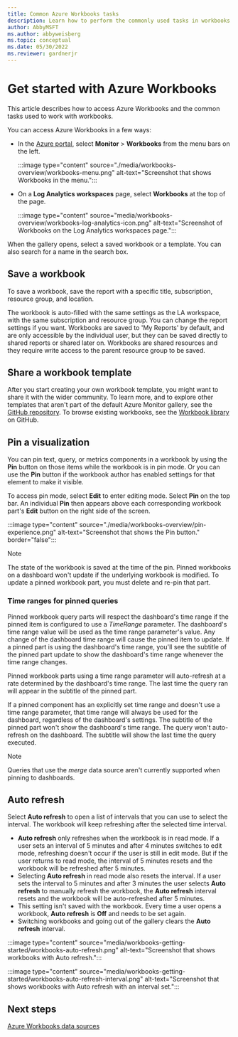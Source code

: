 ```yaml
---
title: Common Azure Workbooks tasks
description: Learn how to perform the commonly used tasks in workbooks.
author: AbbyMSFT
ms.author: abbyweisberg
ms.topic: conceptual
ms.date: 05/30/2022
ms.reviewer: gardnerjr 
---
```


# Get started with Azure Workbooks

This article describes how to access Azure Workbooks and the common tasks used to work with workbooks.

You can access Azure Workbooks in a few ways:

- In the [Azure portal](https://portal.azure.com), select **Monitor** > **Workbooks** from the menu bars on the left.

   :::image type="content" source="./media/workbooks-overview/workbooks-menu.png" alt-text="Screenshot that shows Workbooks in the menu.":::

- On a **Log Analytics workspaces** page, select **Workbooks** at the top of the page.

  :::image type="content" source="media/workbooks-overview/workbooks-log-analytics-icon.png" alt-text="Screenshot of Workbooks on the Log Analytics workspaces page.":::

When the gallery opens, select a saved workbook or a template. You can also search for a name in the search box.

## Save a workbook

To save a workbook, save the report with a specific title, subscription, resource group, and location.

The workbook is auto-filled with the same settings as the LA workspace, with the same subscription and resource group. You can change the report settings if you want. Workbooks are saved to 'My Reports' by default, and are only accessible by the individual user, but they can be saved directly to shared reports or shared later on. Workbooks are shared resources and they require write access to the parent resource group to be saved.

## Share a workbook template

After you start creating your own workbook template, you might want to share it with the wider community. To learn more, and to explore other templates that aren't part of the default Azure Monitor gallery, see the [GitHub repository](https://github.com/Microsoft/Application-Insights-Workbooks/blob/master/README.md). To browse existing workbooks, see the [Workbook library](https://github.com/microsoft/Application-Insights-Workbooks/tree/master/Workbooks) on GitHub.

## Pin a visualization

You can pin text, query, or metrics components in a workbook by using the **Pin** button on those items while the workbook is in pin mode. Or you can use the **Pin** button if the workbook author has enabled settings for that element to make it visible.

To access pin mode, select **Edit** to enter editing mode. Select **Pin** on the top bar. An individual **Pin** then appears above each corresponding workbook part's **Edit** button on the right side of the screen.

:::image type="content" source="./media/workbooks-overview/pin-experience.png" alt-text="Screenshot that shows the Pin button." border="false":::

> [!NOTE]
> The state of the workbook is saved at the time of the pin. Pinned workbooks on a dashboard won't update if the underlying workbook is modified. To update a pinned workbook part, you must delete and re-pin that part.

### Time ranges for pinned queries

Pinned workbook query parts will respect the dashboard's time range if the pinned item is configured to use a *TimeRange* parameter. The dashboard's time range value will be used as the time range parameter's value. Any change of the dashboard time range will cause the pinned item to update. If a pinned part is using the dashboard's time range, you'll see the subtitle of the pinned part update to show the dashboard's time range whenever the time range changes.

Pinned workbook parts using a time range parameter will auto-refresh at a rate determined by the dashboard's time range. The last time the query ran will appear in the subtitle of the pinned part.

If a pinned component has an explicitly set time range and doesn't use a time range parameter, that time range will always be used for the dashboard, regardless of the dashboard's settings. The subtitle of the pinned part won't show the dashboard's time range. The query won't auto-refresh on the dashboard. The subtitle will show the last time the query executed.

> [!NOTE]
> Queries that use the *merge* data source aren't currently supported when pinning to dashboards.

## Auto refresh

Select **Auto refresh** to open a list of intervals that you can use to select the interval. The workbook will keep refreshing after the selected time interval.

* **Auto refresh** only refreshes when the workbook is in read mode. If a user sets an interval of 5 minutes and after 4 minutes switches to edit mode, refreshing doesn't occur if the user is still in edit mode. But if the user returns to read mode, the interval of 5 minutes resets and the workbook will be refreshed after 5 minutes.
* Selecting **Auto refresh** in read mode also resets the interval. If a user sets the interval to 5 minutes and after 3 minutes the user selects **Auto refresh** to manually refresh the workbook, the **Auto refresh** interval resets and the workbook will be auto-refreshed after 5 minutes.
* This setting isn't saved with the workbook. Every time a user opens a workbook, **Auto refresh** is **Off** and needs to be set again.
* Switching workbooks and going out of the gallery clears the **Auto refresh** interval.

:::image type="content" source="media/workbooks-getting-started/workbooks-auto-refresh.png" alt-text="Screenshot that shows workbooks with Auto refresh.":::

:::image type="content" source="media/workbooks-getting-started/workbooks-auto-refresh-interval.png" alt-text="Screenshot that shows workbooks with Auto refresh with an interval set.":::

## Next steps

[Azure Workbooks data sources](workbooks-data-sources.md)